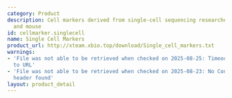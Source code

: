 ```yaml
---
category: Product
description: Cell markers derived from single-cell sequencing researches in human
  and mouse
id: cellmarker.singlecell
name: Single Cell Markers
product_url: http://xteam.xbio.top/download/Single_cell_markers.txt
warnings:
- 'File was not able to be retrieved when checked on 2025-08-25: Timeout connecting
  to URL'
- 'File was not able to be retrieved when checked on 2025-08-23: No Content-Length
  header found'
layout: product_detail
---
```

